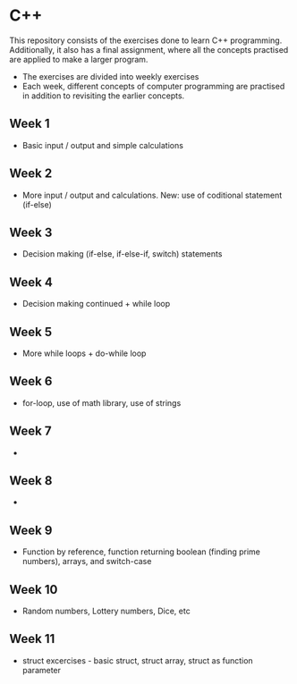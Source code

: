 # C++
This repository consists of the exercises done to learn C++ programming. Additionally, it also has a final assignment, where all the concepts practised are applied to make a larger program.

- The exercises are divided into weekly exercises 
- Each week, different concepts of computer programming are practised in addition to revisiting the earlier concepts.

## Week 1
* Basic input / output and simple calculations
## Week 2
* More input / output and calculations. New: use of coditional statement (if-else)
## Week 3
* Decision making (if-else, if-else-if, switch) statements
## Week 4
* Decision making continued + while loop
## Week 5
* More while loops + do-while loop 
## Week 6
* for-loop, use of math library, use of strings
## Week 7
*
## Week 8
*
## Week 9
* Function by reference, function returning boolean (finding prime numbers), arrays, and switch-case
## Week 10
* Random numbers, Lottery numbers, Dice, etc
## Week 11
* struct excercises - basic struct, struct array, struct as function parameter

